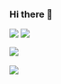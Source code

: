 ### Hi there 👋

<!--
**mdc2684/mdc2684** is a ✨ _special_ ✨ repository because its `README.md` (this file) appears on your GitHub profile.

Here are some ideas to get you started:

- 🔭 I’m currently working on ...
- 🌱 I’m currently learning ...
- 👯 I’m looking to collaborate on ...
- 🤔 I’m looking for help with ...
- 💬 Ask me about ...
- 📫 How to reach me: ...
- 😄 Pronouns: ...
- ⚡ Fun fact: ...
-->

<img src="https://capsule-render.vercel.app/api?type=waving&color=auto&height=200&section=header&text=DC_GitHub&fontSize=90" />

<img src="https://img.shields.io/badge/springboot-#6DB33F?style=flat&logo=springboot&logoColor=white"/>

<img src="https://github-readme-stats.vercel.app/api/top-langs/?username=mdc2684&layout=compact"><br><br>
<img src="https://github-readme-stats.vercel.app/api?username=mdc2684&show_icons=true">
